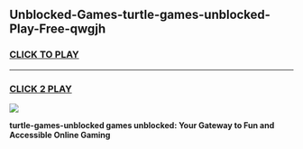 
## Unblocked-Games-turtle-games-unblocked-Play-Free-qwgjh
<h3>
<a href="https://premium76.site?title=turtle-games-unblocked&ref=18A1">CLICK TO PLAY</a></h3>
<hr>

<h3>
<a href="https://premium76.site?title=turtle-games-unblocked&ref=18A1">CLICK 2 PLAY</a>
  
</h3>

<a href="https://premium76.site?title=turtle-games-unblocked&ref=18A1"><img src="https://clearcache.store/games.png"></a>


**turtle-games-unblocked games unblocked: Your Gateway to Fun and Accessible Online Gaming**
